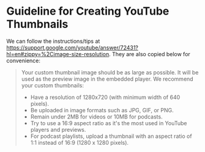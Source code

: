 # Guideline for Creating YouTube Thumbnails

We can follow the instructions/tips at <https://support.google.com/youtube/answer/72431?hl=en#zippy=%2Cimage-size-resolution>. They are also copied below for convenience:

> Your custom thumbnail image should be as large as possible. It will be used as the preview image in the embedded player. We recommend your custom thumbnails:
> - Have a resolution of 1280x720 (with minimum width of 640 pixels).
> - Be uploaded in image formats such as JPG, GIF, or PNG.
> - Remain under 2MB for videos or 10MB for podcasts.
> - Try to use a 16:9 aspect ratio as it's the most used in YouTube players and previews.
> - For podcast playlists, upload a thumbnail with an aspect ratio of 1:1 instead of 16:9 (1280 x 1280 pixels).
